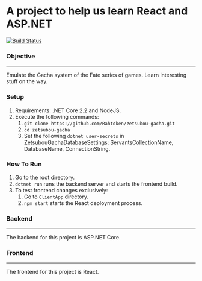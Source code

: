 # A project to help us learn React and ASP.NET #

[![Build Status](https://dev.azure.com/16241A05C2/ZetsubouGacha/_apis/build/status/Rahtoken.zetsubou-gacha%20(1)?branchName=master)](https://dev.azure.com/16241A05C2/ZetsubouGacha/_build/latest?definitionId=3&branchName=master)

### Objective ###
----------
Emulate the Gacha system of the Fate series of games. Learn interesting stuff on the way.

### Setup ###
1. Requirements: .NET Core 2.2 and NodeJS.
2. Execute the following commands:
    1. `git clone https://github.com/Rahtoken/zetsubou-gacha.git`
    2. `cd zetsubou-gacha`
    3. Set the following `dotnet user-secrets` in ZetsubouGachaDatabaseSettings: ServantsCollectionName, DatabaseName, ConnectionString.
### How To Run ###
1. Go to the root directory.
2. `dotnet run` runs the backend server and starts the frontend build.
3. To test frontend changes exclusively:
   1. Go to `ClientApp` directory.
   2. `npm start` starts the React deployment process.

### Backend ###
----------
The backend for this project is ASP.NET Core.

### Frontend ###
----------
The frontend for this project is React.
